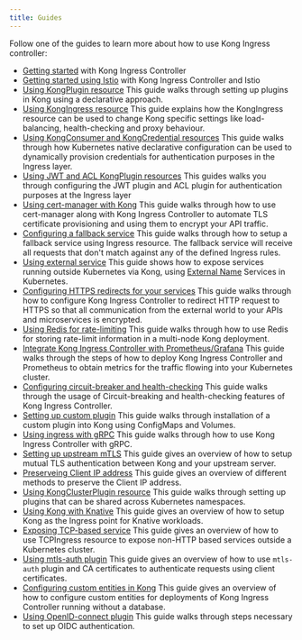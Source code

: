 ```yaml
---
title: Guides
---
```


Follow one of the guides to learn more about how to use
Kong Ingress controller:

- [Getting started](getting-started.md) with Kong Ingress Controller
- [Getting started using Istio](getting-started-istio.md) with Kong Ingress Controller and Istio
- [Using KongPlugin resource](using-kongplugin-resource.md)
  This guide walks through setting up plugins in Kong using a declarative
  approach.
- [Using KongIngress resource](using-kongingress-resource.md)
  This guide explains how the KongIngress resource can be used to change Kong
  specific settings like load-balancing, health-checking and proxy behaviour.
- [Using KongConsumer and KongCredential resources](using-consumer-credential-resource.md)
  This guide walks through how Kubernetes native declarative configuration
  can be used to dynamically provision credentials for authentication purposes
  in the Ingress layer.
- [Using JWT and ACL KongPlugin resources](configure-acl-plugin.md)
  This guides walks you through configuring the JWT plugin and ACL plugin for
  authentication purposes at the Ingress layer
- [Using cert-manager with Kong](cert-manager.md)
  This guide walks through how to use cert-manager along with Kong Ingress
  Controller to automate TLS certificate provisioning and using them
  to encrypt your API traffic.
- [Configuring a fallback service](configuring-fallback-service.md)
  This guide walks through how to setup a fallback service using Ingress
  resource. The fallback service will receive all requests that don't
  match against any of the defined Ingress rules.
- [Using external service](using-external-service.md)
  This guide shows how to expose services running outside Kubernetes via Kong,
  using [External Name](https://kubernetes.io/docs/concepts/services-networking/service/#externalname)
  Services in Kubernetes.
- [Configuring HTTPS redirects for your services](configuring-https-redirect.md)
  This guide walks through how to configure Kong Ingress Controller to
  redirect HTTP request to HTTPS so that all communication
  from the external world to your APIs and microservices is encrypted.
- [Using Redis for rate-limiting](redis-rate-limiting.md)
  This guide walks through how to use Redis for storing rate-limit information
  in a multi-node Kong deployment.
- [Integrate Kong Ingress Controller with Prometheus/Grafana](prometheus-grafana.md)
  This guide walks through the steps of how to deploy Kong Ingress Controller
  and Prometheus to obtain metrics for the traffic flowing into your
  Kubernetes cluster.
- [Configuring circuit-breaker and health-checking](configuring-health-checks.md)
  This guide walks through the usage of Circuit-breaking and health-checking
  features of Kong Ingress Controller.
- [Setting up custom plugin](setting-up-custom-plugins.md)
  This guide walks through
  installation of a custom plugin into Kong using
  ConfigMaps and Volumes.
- [Using ingress with gRPC](using-ingress-with-grpc.md)
  This guide walks through how to use Kong Ingress Controller with gRPC.
- [Setting up upstream mTLS](upstream-mtls.md)
  This guide gives an overview of how to setup mutual TLS authentication
  between Kong and your upstream server.
- [Preserveing Client IP address](preserve-client-ip.md)
  This guide gives an overview of different methods to preserve the Client
  IP address.
- [Using KongClusterPlugin resource](using-kongclusterplugin-resource.md)
  This guide walks through setting up plugins that can be shared across
  Kubernetes namespaces.
- [Using Kong with Knative](using-kong-with-knative.md)
  This guide gives an overview of how to setup Kong as the Ingress point
  for Knative workloads.
- [Exposing TCP-based service](using-tcpingress.md)
  This guide gives an overview of how to use TCPIngress resource to expose
  non-HTTP based services outside a Kubernetes cluster.
- [Using mtls-auth plugin](using-mtls-auth-plugin.md)
  This guide gives an overview of how to use `mtls-auth` plugin and CA
  certificates to authenticate requests using client certificates.
- [Configuring custom entities in Kong](configuring-custom-entities.md)
  This guide gives an overview of how to configure custom entities for
  deployments of Kong Ingress Controller running without a database.
- [Using OpenID-connect plugin](using-oidc-plugin.md)
  This guide walks through steps necessary to set up OIDC authentication.
